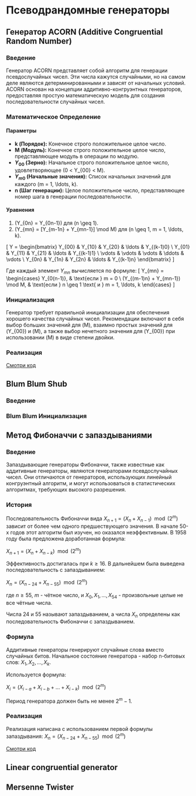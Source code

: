 # Псеводрандомные генераторы

## Генератор ACORN (Additive Congruential Random Number)

### Введение

Генератор ACORN представляет собой алгоритм для генерации псевдослучайных чисел. Эти числа кажутся случайными, но на самом деле являются детерминированными и зависят от начальных условий. ACORN основан на концепции аддитивно-конгруэнтных генераторов, предоставляя простую математическую модель для создания последовательности случайных чисел.

### Математическое Определение

#### Параметры 

- **k (Порядок):** Конечное строго положительное целое число.
- **M (Модуль):** Конечное строго положительное целое число, представляющее модуль в операции по модулю.
- **$Y_{00}$ (Зерно):** Начальное строго положительное целое число, удовлетворяющее \(0 < Y\_{00} < M\).
- **$Y_{m0}$ (Начальные значения):** Список начальных значений для каждого \(m = 1, \ldots, k\).
- **n (Шаг генерации):** Целое положительное число, представляющее номер шага в генерации последовательности.

#### Уравнения 

1. \(Y_{0n} = Y_{0n-1}\) для \(n \geq 1\).
2. \(Y_{mn} = [Y_{m-1n} + Y\_{mn-1}] \mod M\) для \(n \geq 1, m = 1, \ldots, k\).

\[ Y = \begin{bmatrix} Y_{00} & Y_{10} & Y_{20} & \ldots & Y_{(k-1)0} \\ Y_{01} & Y_{11} & Y_{21} & \ldots & Y_{(k-1)1} \\ \vdots & \vdots & \vdots & \ddots & \vdots \\ Y_{0n} & Y_{1n} & Y_{2n} & \ldots & Y_{(k-1)n} \end{bmatrix} \]

Где каждый элемент $Y_{mn}$ вычисляется по формуле:
\[ Y_{mn} = \begin{cases} Y_{0(n-1)}, & \text{если } m = 0 \\ (Y_{(m-1)n} + Y_{mn-1}) \mod M, & \text{если } n \geq 1 \text{ и } m = 1, \ldots, k \end{cases} \]

### Инициализация

Генератор требует правильной инициализации для обеспечения хорошего качества случайных чисел. Рекомендации включают в себя выбор больших значений для \(M\), взаимно простых значений для \(Y_{00}\) и \(M\), а также выбор нечетного значения для \(Y_{00}\) при использовании \(M\) в виде степени двойки.

### Реализация

[Смотри код](https://github.com/pluttan/AOC/blob/main/pseudorandom/acorn/acorn.c)

## Blum Blum Shub

### Введение

### Blum Blum Инициализация

## Метод Фибоначчи с запаздываниями

### Введение

Запаздывающие генераторы Фибоначчи, также известные как аддитивные генераторы, являются генераторами псевдослучайных чисел. Они отличаются от генераторов, использующих линейный конгруэнтный алгоритм, и могут использоваться в статистических алгоритмах, требующих высокого разрешения.

### История

Последовательность Фибоначчи вида $X_{n+1} = (X_{n} + X_{n-1}) \mod (2^{m})$ зависит от более чем одного предшествующего значения. В начале 50-х годов этот алгоритм был изучен, но оказался неэффективным. В 1958 году была предложена доработанная формула:

$X_{n+1} = (X_{n} + X_{n-k}) \mod (2^{m})$

Эффективность достигалась при $k \geq 16$. В дальнейшем была выведена последовательность с запаздыванием:

$X_{n} = (X_{n-24} + X_{n-55}) \mod (2^{m})$

где $n \geq 55$, $m$ - чётное число, и $X_{0},X_{1},...,X_{54}$ - произвольные целые не все чётные числа.

Числа 24 и 55 называют запаздыванием, а числа $X_{n}$ определены как последовательность Фибоначчи с запаздыванием.

### Формула

Аддитивные генераторы генерируют случайные слова вместо случайных битов. Начальное состояние генератора - набор n-битовых слов: $X_{1},X_{2},...,X_{k}$.

Используется формула:

$X_{i} = (X_{i-a} + X_{i-b} + ... + X_{i-k}) \mod (2^{m})$

Период генератора должен быть не менее $2^{m}-1$.

### Реализация

Реализация написана с использованием первой формулы запаздывания: $X_{n} = (X_{n-24} + X_{n-55}) \mod (2^{m})$

[Смотри код](https://github.com/pluttan/AOC/blob/main/pseudorandom/fibonachi/fibonachi.c)

## Linear congruential generator

## Mersenne Twister

